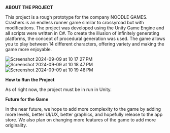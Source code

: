 **ABOUT THE PROJECT**

This project is a rough prototype for the company NOODLE GAMES. Crashers is an endless runner game similar to crossyroad but with modifications.
The project was developed using the Unity Game Engine and all scripts were written in C#. To create the illusion of infinitely generating platforms, 
the concept of procedural generation was used. The game allows you to play between 14 different characters, offering variety and making the game more 
enjoyable. 

![Screenshot 2024-09-09 at 10 17 27 PM](https://github.com/user-attachments/assets/78573eb1-0717-4908-8e01-dcb358469123)
![Screenshot 2024-09-09 at 10 18 47 PM](https://github.com/user-attachments/assets/1d2a54ac-997c-45e2-8cf4-b22adf82f1a8)
![Screenshot 2024-09-09 at 10 19 48 PM](https://github.com/user-attachments/assets/56844f43-9bd4-4d75-88da-4dda52db8398)

**How to Run the Project**

As of right now, the project must be in run in Unity.

**Future for the Game**

In the near future, we hope to add more complexity to the game by adding more levels, better UI/UX, better graphics, and hopefully release to
the app store. We also plan on changing more features of the game to add more originality. 

